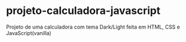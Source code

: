 # projeto-calculadora-javascript
 Projeto de uma calculadora com tema Dark/Light feita em HTML, CSS e JavaScript(vanilla)
